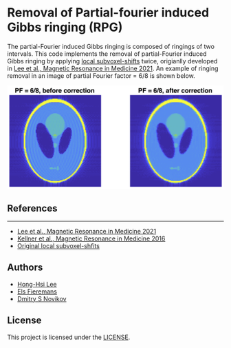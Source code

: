 # Removal of Partial-fourier induced Gibbs ringing (RPG)

The partial-Fourier induced Gibbs ringing is composed of ringings of two intervals. This code implements the removal of partial-Fourier induced Gibbs ringing by applying [local subvoxel-shifts](https://doi.org/10.1002/mrm.26054) twice, origianlly developed in [Lee et al., Magnetic Resonance in Medicine 2021](http://doi.org/10.1002/mrm.28830). An example of ringing removal in an image of partial Fourier factor = 6/8 is shown below.

![An example of Gibbs ringing removal for PF = 6/8](./example.png)

## References
* ** **
  - [Lee et al., Magnetic Resonance in Medicine 2021](http://doi.org/10.1002/mrm.28830)
  - [Kellner et al., Magnetic Resonance in Medicine 2016](https://doi.org/10.1002/mrm.26054)
  - [Original local subvoxel-shfits](https://bitbucket.org/reisert/unring/src/master/)

## Authors
* [Hong-Hsi Lee](https://leehhtw.github.io)
* [Els Fieremans](http://www.diffusion-mri.com/people/els-fieremans)
* [Dmitry S Novikov](http://www.diffusion-mri.com/people/dmitry-novikov)

## License
This project is licensed under the [LICENSE](https://github.com/NYU-DiffusionMRI/rpg-degibbs/blob/master/LICENSE).

